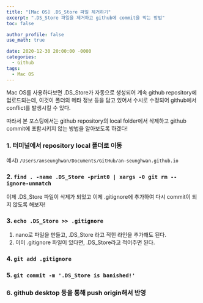```yaml
---
title: "[Mac OS] .DS_Store 파일 제거하기"
excerpt: ".DS_Store 파일을 제거하고 github에 commit을 막는 방법"
toc: false

author_profile: false
use_math: true

date: 2020-12-30 20:00:00 -0000
categories: 
  - Github
tags:
  - Mac OS
---
```


Mac OS를 사용하다보면 .DS_Store가 자동으로 생성되어 계속 github repository에 업로드되는데, 이것이 폴더의 메타 정보 등을 담고 있어서 수시로 수정되어 github에서 conflict를 발생시킬 수 있다.

따라서 본 포스팅에서는 github repository의 local folder에서 삭제하고 github commit에 포함시키지 않는 방법을 알아보도록 하겠다!

### 1. 터미널에서 repository local 폴더로 이동

예시) ```/Users/anseunghwan/Documents/GitHub/an-seunghwan.github.io```

### 2. ```find . -name .DS_Store -print0 | xargs -0 git rm --ignore-unmatch```

이제 .DS_Store 파일이 삭제가 되었고 이제 .gitignore에 추가하여 다시 commit이 되지 않도록 해보자!

### 3. ```echo .DS_Store >> .gitignore```

1. nano로 파일을 만들고, .DS_Store 라고 적힌 라인을 추가해도 된다.
2. 이미 .gitignore 파일이 있다면, .DS_Store라고 적어주면 된다.

### 4. ```git add .gitignore```

### 5. ```git commit -m '.DS_Store is banished!'```

### 6. github desktop 등을 통해 push origin해서 반영


<!--stackedit_data:
eyJoaXN0b3J5IjpbMTM0NTAxOTkwOSw3OTg2MzI5MzhdfQ==
-->